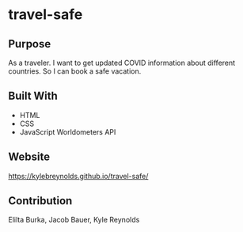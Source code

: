 # travel-safe

## Purpose
As a traveler.
I want to get updated COVID information about different countries.
So I can book a safe vacation.

## Built With
* HTML
* CSS
* JavaScript
Worldometers API

## Website
https://kylebreynolds.github.io/travel-safe/

## Contribution
Elilta Burka, Jacob Bauer, Kyle Reynolds

### 

